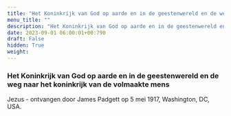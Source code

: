 ```yaml
---
title: "Het Koninkrijk van God op aarde en in de geestenwereld en de weg naar het koninkrijk van de volmaakte mens"
menu_title: ""
description: "Het Koninkrijk van God op aarde en in de geestenwereld en de weg naar het koninkrijk van de volmaakte mens"
date: 2023-09-01 06:00:01+00:790
draft: False
hidden: True
weight:
---
```

### Het Koninkrijk van God op aarde en in de geestenwereld en de weg naar het koninkrijk van de volmaakte mens

Jezus - ontvangen door James Padgett op 5 mei 1917, Washington, DC, USA.
